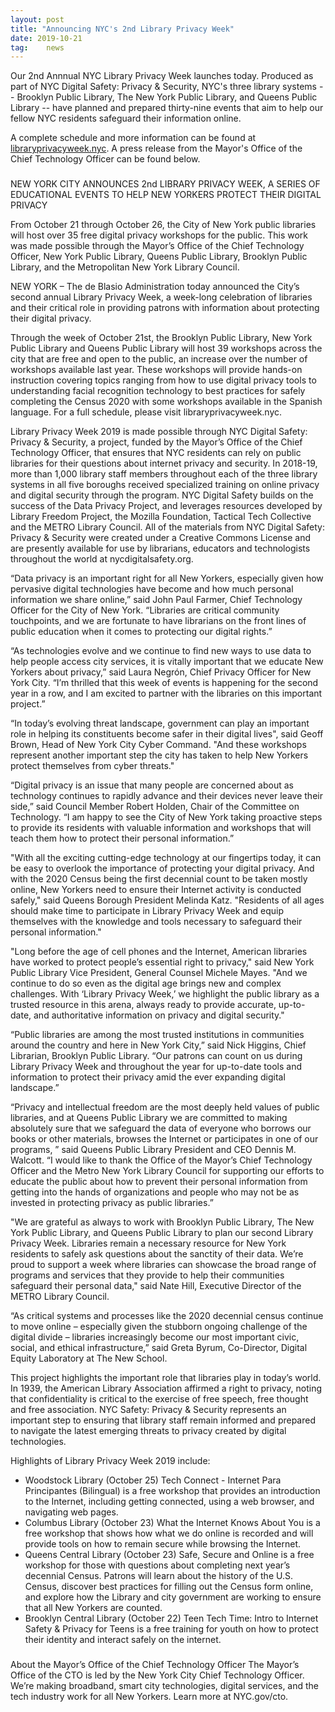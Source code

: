 ```yaml
---
layout: post
title: "Announcing NYC's 2nd Library Privacy Week"
date: 2019-10-21
tag:	news
---
```

Our 2nd Annnual NYC Library Privacy Week launches today. Produced as part of NYC Digital Safety: Privacy & Security, NYC's three library systems -- Brooklyn Public Library, The New York Public Library, and Queens Public Library -- have planned and prepared thirty-nine events that aim to help our fellow NYC residents safeguard their information online.

A complete schedule and more information can be found at [libraryprivacyweek.nyc](https://libraryprivacyweek.nyc). A press release from the Mayor's Office of the Chief Technology Officer can be found below.

###

NEW YORK CITY ANNOUNCES 2nd LIBRARY PRIVACY WEEK, A SERIES OF EDUCATIONAL EVENTS TO HELP NEW YORKERS PROTECT THEIR DIGITAL PRIVACY

From October 21 through October 26, the City of New York public libraries will host over 35  free digital privacy workshops for the public. This work was made possible through the Mayor’s Office of the Chief Technology Officer, New York Public Library, Queens Public Library, Brooklyn Public Library, and the Metropolitan New York Library Council.

NEW YORK – The de Blasio Administration today announced the City’s second annual Library Privacy Week, a week-long celebration of libraries and their critical role in providing patrons with information about protecting their digital privacy.

Through the week of October 21st, the Brooklyn Public Library, New York Public Library and Queens Public Library will host 39 workshops across the city that are free and open to the public, an increase over the number of workshops available last year. These workshops will provide hands-on instruction covering topics ranging from how to use digital privacy tools to understanding facial recognition technology to best practices for safely completing the Census 2020 with some workshops available in the Spanish language. For a full schedule, please visit libraryprivacyweek.nyc. 

Library Privacy Week 2019 is made possible through NYC Digital Safety: Privacy & Security, a project, funded by the Mayor’s Office of the Chief Technology Officer, that ensures that NYC residents can rely on public libraries for their questions about internet privacy and security. In 2018-19, more than 1,000 library staff members throughout each of the three library systems in all five boroughs received specialized training on online privacy and digital security through the program. NYC Digital Safety builds on the success of the Data Privacy Project, and leverages resources developed by Library Freedom Project, the Mozilla Foundation, Tactical Tech Collective and the METRO Library Council. All of the materials from NYC Digital Safety: Privacy & Security were created under a Creative Commons License and are presently available for use by librarians, educators and technologists throughout the world at nycdigitalsafety.org.

“Data privacy is an important right for all New Yorkers, especially given how pervasive digital technologies have become and how much personal information we share online,” said John Paul Farmer, Chief Technology Officer for the City of New York. “Libraries are critical community touchpoints, and we are fortunate to have librarians on the front lines of public education when it comes to protecting our digital rights.”

“As technologies evolve and we continue to find new ways to use data to help people access city services, it is vitally important that we educate New Yorkers about privacy,” said Laura Negrón, Chief Privacy Officer for New York City. “I’m thrilled that this week of events is happening for the second year in a row, and I am excited to partner with the libraries on this important project.” 

“In today’s evolving threat landscape, government can play an important role in helping its constituents become safer in their digital lives", said Geoff Brown, Head of New York City Cyber Command. "And these workshops represent another important step the city has taken to help New Yorkers protect themselves from cyber threats."

“Digital privacy is an issue that many people are concerned about as technology continues to rapidly advance and their devices never leave their side,” said Council Member Robert Holden, Chair of the Committee on Technology. “I am happy to see the City of New York taking proactive steps to provide its residents with valuable information and workshops that will teach them how to protect their personal information.”

"With all the exciting cutting-edge technology at our fingertips today, it can be easy to overlook the importance of protecting your digital privacy. And with the 2020 Census being the first decennial count to be taken mostly online, New Yorkers need to ensure their Internet activity is conducted safely," said Queens Borough President Melinda Katz. "Residents of all ages should make time to participate in Library Privacy Week and equip themselves with the knowledge and tools necessary to safeguard their personal information."

"Long before the age of cell phones and the Internet, American libraries have worked to protect people’s essential right to privacy," said New York Public Library Vice President, General Counsel Michele Mayes. "And we continue to do so even as the digital age brings new and complex challenges. With ‘Library Privacy Week,’ we highlight the public library as a trusted resource in this arena, always ready to provide accurate, up-to-date, and authoritative information on privacy and digital security."

“Public libraries are among the most trusted institutions in communities around the country and here in New York City,” said Nick Higgins, Chief Librarian, Brooklyn Public Library. “Our patrons can count on us during Library Privacy Week and throughout the year for up-to-date tools and information to protect their privacy amid the ever expanding digital landscape.”

“Privacy and intellectual freedom are the most deeply held values of public libraries, and at Queens Public Library we are committed to making absolutely sure that we safeguard the data of everyone who borrows our books or other materials, browses the Internet or participates in one of our programs, ” said Queens Public Library President and CEO Dennis M. Walcott. “I would like to thank the Office of the Mayor’s Chief Technology Officer and the Metro New York Library Council for supporting our efforts to educate the public about how to prevent their personal information from getting into the hands of organizations and people who may not be as invested in protecting privacy as public libraries.”

"We are grateful as always to work with Brooklyn Public Library, The New York Public Library, and Queens Public Library to plan our second Library Privacy Week.  Libraries remain a necessary resource for New York residents to safely ask questions about the sanctity of their data. We’re proud to support a week where libraries can showcase the broad range of programs and services that they provide to help their communities safeguard their personal data," said Nate Hill, Executive Director of the METRO Library Council. 

“As critical systems and processes like the 2020 decennial census continue to move online –  especially given the stubborn ongoing challenge of the digital divide – libraries increasingly become our most important civic, social, and ethical infrastructure,” said Greta Byrum, Co-Director, Digital Equity Laboratory at The New School.

This project highlights the important role that libraries play in today’s world. In 1939, the American Library Association affirmed a right to privacy, noting that confidentiality is critical to the exercise of free speech, free thought and free association. NYC Safety: Privacy & Security represents an important step to ensuring that library staff remain informed and prepared to navigate the latest emerging threats to privacy created by digital technologies.

Highlights of Library Privacy Week 2019 include:

* Woodstock Library (October 25) Tech Connect - Internet Para Principantes (Bilingual) is a free workshop that provides an introduction to the Internet, including getting connected, using a web browser, and navigating web pages.
* Columbus Library (October 23) What the Internet Knows About You is a free workshop that shows how what we do online is recorded and will provide tools on how to remain secure while browsing the Internet.
* Queens Central Library (October 23) Safe, Secure and Online is a free workshop for those with questions about completing next year’s decennial Census. Patrons will learn about the history of the U.S. Census, discover best practices for filling out the Census form online, and explore how the Library and city government are working to ensure that all New Yorkers are counted.
* Brooklyn Central Library (October 22) Teen Tech Time: Intro to Internet Safety & Privacy for Teens is a free training for youth on how to protect their identity and interact safely on the internet.
 
###

About the Mayor’s Office of the Chief Technology Officer
The Mayor’s Office of the CTO is led by the New York City Chief Technology Officer. We’re making broadband, smart city technologies, digital services, and the tech industry work for all New Yorkers. Learn more at NYC.gov/cto. 
